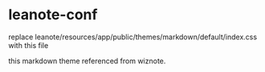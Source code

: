 # leanote-conf

replace leanote/resources/app/public/themes/markdown/default/index.css with this file

this markdown theme referenced from wiznote.
